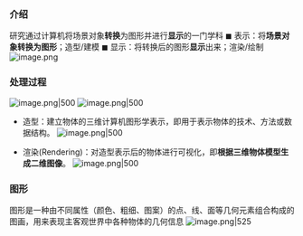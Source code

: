 ### 介绍
研究通过计算机将场景对象**转换**为图形并进行**显示**的一门学科
	◼ 表示：将**场景对象转换为图形**；造型/建模
	◼ 显示：将转换后的图形**显示**出来；渲染/绘制
![image.png](https://cdn.jsdelivr.net/gh/BlackJack0083/image@main/img/20240422100305.png)
### 处理过程
![image.png|500](https://cdn.jsdelivr.net/gh/BlackJack0083/image@main/img/20240422100415.png)
![image.png|500](https://cdn.jsdelivr.net/gh/BlackJack0083/image@main/img/20240422100423.png)

- 造型：建立物体的三维计算机图形学表示，即用于表示物体的技术、方法或数据结构。
![image.png|500](https://cdn.jsdelivr.net/gh/BlackJack0083/image@main/img/20240422100659.png)

- 渲染(Rendering)：对造型表示后的物体进行可视化，即**根据三维物体模型生成二维图像**。
![image.png|500](https://cdn.jsdelivr.net/gh/BlackJack0083/image@main/img/20240422100715.png)

### 图形
图形是一种由不同属性（颜色、粗细、图案）的点、线、面等几何元素组合构成的图画，用来表现主客观世界中各种物体的几何信息
![image.png|525](https://cdn.jsdelivr.net/gh/BlackJack0083/image@main/img/20240422100926.png)

